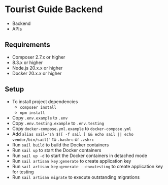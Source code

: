 # Tourist Guide Backend
- Backend
- APIs

## Requirements
- Composer 2.7.x or higher
- 8.3.x or higher
- Node.js 20.x.x or higher
- Docker 20.x.x or higher

## Setup
- To install project dependencies
    - `composer install`
    - `npm install`
- Copy `.env.example` to `.env`
- Copy `.env.testing.example` to `.env.testing`
- Copy `docker-compose.yml.example` to `docker-compose.yml`
- Add `alias sail='sh $([ -f sail ] && echo sail || echo vendor/bin/sail)'` to `.bashrc` or `.zshrc`
- Run `sail build` to build the Docker containers
- Run `sail up` to start the Docker containers
- Run `sail up -d` to start the Docker containers in detached mode
- Run `sail artisan key:generate` to create application key
- Run `sail artisan key:generate --env=testing` to create application key for testing
- Run `sail artisan migrate` to execute outstanding migrations

